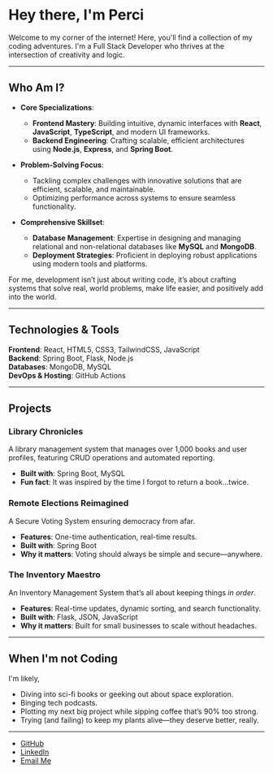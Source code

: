 # Hey there, I'm Perci   

Welcome to my corner of the internet! Here, you'll find a collection of my coding adventures. I'm a Full Stack Developer who thrives at the intersection of creativity and logic. 

---

## Who Am I?

- **Core Specializations**:  
  - **Frontend Mastery**: Building intuitive, dynamic interfaces with **React**, **JavaScript**, **TypeScript**, and modern UI frameworks.  
  - **Backend Engineering**: Crafting scalable, efficient architectures using **Node.js**, **Express**, and **Spring Boot**.  

- **Problem-Solving Focus**:  
  - Tackling complex challenges with innovative solutions that are efficient, scalable, and maintainable.  
  - Optimizing performance across systems to ensure seamless functionality.  

- **Comprehensive Skillset**:  
  - **Database Management**: Expertise in designing and managing relational and non-relational databases like **MySQL** and **MongoDB**.  
  - **Deployment Strategies**: Proficient in deploying robust applications using modern tools and platforms.  

For me, development isn’t just about writing code, it’s about crafting systems that solve real, world problems, make life easier, and positively add into the world.  

---

## Technologies & Tools
 
**Frontend**: React, HTML5, CSS3, TailwindCSS, JavaScript  
**Backend**: Spring Boot, Flask, Node.js  
**Databases**: MongoDB, MySQL  
**DevOps & Hosting**: GitHub Actions  

---

##  Projects  

### **Library Chronicles**  
A library management system that manages over 1,000 books and user profiles, featuring CRUD operations and automated reporting.  
- **Built with**: Spring Boot, MySQL  
- **Fun fact**: It was inspired by the time I forgot to return a book...twice.  

### **Remote Elections Reimagined**  
A Secure Voting System ensuring democracy from afar.  
- **Features**: One-time authentication, real-time results.  
- **Built with**: Spring Boot  
- **Why it matters**: Voting should always be simple and secure—anywhere.  

### **The Inventory Maestro**  
An Inventory Management System that’s all about keeping things *in order*.  
- **Features**: Real-time updates, dynamic sorting, and search functionality.  
- **Built with**: Flask, JSON, JavaScript  
- **Why it matters**: Built for small businesses to scale without headaches.  

---

## **When I'm not Coding**
I'm likely,   
- Diving into sci-fi books or geeking out about space exploration.
- Binging tech podcasts.
- Plotting my next big project while sipping coffee that’s 90% too strong.
- Trying (and failing) to keep my plants alive—they deserve better, really.

---

- [GitHub](https://github.com/perciwolday)  
- [LinkedIn](https://www.linkedin.com/in/perciwolday)  
- [Email Me](mailto:wolday1pe@alma.edu)  
 
